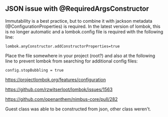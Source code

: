 ## JSON issue with @RequiredArgsConstructor

Immutability is a best practice, but to combine it with jackson metadata (@ConfigurationProperties) is required.
In the latest version of lombok, this is no longer automatic and a lombok.config file is required with the following line:

    lombok.anyConstructor.addConstructorProperties=true

Place the file somewhere in your project (root?) and also at the following line to prevent lombok from searching for additional config files:

    config.stopBubbling = true

https://projectlombok.org/features/configuration

https://github.com/rzwitserloot/lombok/issues/1563

https://github.com/openanthem/nimbus-core/pull/282

Guest class was able to be constructed from json, other class weren't.